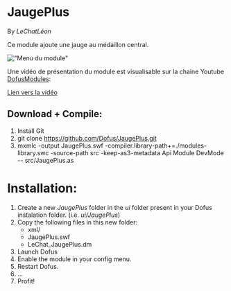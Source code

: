 JaugePlus
=========

By *LeChatLéon*

Ce module ajoute une jauge au médaillon central.

!["Menu du module"](http://imageshack.us/a/img16/1984/bak4.png "Menu du module")

Une vidéo de présentation du module est visualisable sur la chaine Youtube [DofusModules](https://www.youtube.com/user/dofusModules "Youtube, DofusModules"):

[Lien vers la vidéo](https://www.youtube.com/watch?v=I1LjENsZTHM "Vidéo de présentation du module")

Download + Compile:
-------------------

1. Install Git
2. git clone https://github.com/Dofus/JaugePlus.git
3. mxmlc -output JaugePlus.swf -compiler.library-path+=./modules-library.swc -source-path src -keep-as3-metadata Api Module DevMode -- src/JaugePlus.as

Installation:
=============

1. Create a new *JaugePlus* folder in the *ui* folder present in your Dofus instalation folder. (i.e. *ui/JaugePlus*)
2. Copy the following files in this new folder:
    * xml/
    * JaugePlus.swf
    * LeChat_JaugePlus.dm
3. Launch Dofus
4. Enable the module in your config menu.
5. Restart Dofus.
6. ...
7. Profit!

